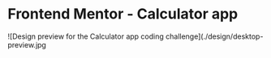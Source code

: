 # Frontend Mentor - Calculator app

![Design preview for the Calculator app coding challenge](./design/desktop-preview.jpg
